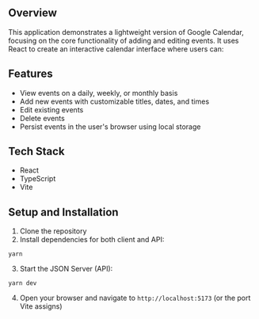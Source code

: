 ## Overview

This application demonstrates a lightweight version of Google Calendar, focusing on the core functionality of adding and editing events. It uses React to create an interactive calendar interface where users can:


## Features

- View events on a daily, weekly, or monthly basis
- Add new events with customizable titles, dates, and times
- Edit existing events
- Delete events
- Persist events in the user's browser using local storage

## Tech Stack

- React
- TypeScript
- Vite

## Setup and Installation

1. Clone the repository
2. Install dependencies for both client and API:
```
yarn
```

3. Start the JSON Server (API):
```
yarn dev
```

4. Open your browser and navigate to `http://localhost:5173` (or the port Vite assigns)